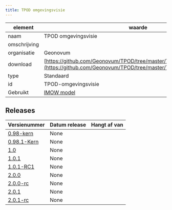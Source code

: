 ```yaml
---
title: TPOD omgevingsvisie
---
```


|element|waarde|
|-----|------|
| naam  |TPOD omgevingsvisie|
| omschrijving  ||
| organisatie  |Geonovum|
| download  | [https://github.com/Geonovum/TPOD/tree/master/TPOD%20Omgevingsvisie](https://github.com/Geonovum/TPOD/tree/master/TPOD%20Omgevingsvisie)|
| type  |Standaard|
| id  |TPOD-omgevingsvisie|
| Gebruikt|[IMOW model](https://geonovum.github.io/dso-configuratiemanagement/ci/Geonovum/IMOW)|

## Releases

|Versienummer|Datum release|Hangt af van
|-------|-------|-----|
| [0.98-kern](<https://github.com/Geonovum/TPOD/blob/master/TPOD Omgevingsvisie/TPOD Omgevingsvisie v0.98-kern.pdf>)|None||
| [0.98.1-Kern](<https://github.com/Geonovum/TPOD/blob/master/TPOD Omgevingsvisie/TPOD Omgevingsvisie v0.98.1-Kern.pdf>)|None||
| [1.0](<https://github.com/Geonovum/TPOD/blob/master/TPOD Omgevingsvisie/TPOD Omgevingsvisie v1.0.pdf>)|None||
| [1.0.1](<https://github.com/Geonovum/TPOD/blob/master/TPOD Omgevingsvisie/TPOD Omgevingsvisie v1.0.1.pdf>)|None||
| [1.0.1-RC1](<https://github.com/Geonovum/TPOD/blob/master/TPOD Omgevingsvisie/TPOD Omgevingsvisie v1.0.1-RC1.pdf>)|None||
| [2.0.0](<https://github.com/Geonovum/TPOD/blob/master/TPOD Omgevingsvisie/TPOD_Omgevingsvisie_v2.0.0.pdf>)|None||
| [2.0.0-rc](<https://github.com/Geonovum/TPOD/blob/master/TPOD Omgevingsvisie/TPOD_Omgevingsvisie_v2.0.0-rc.pdf>)|None||
| [2.0.1](<https://github.com/Geonovum/TPOD/blob/master/TPOD Omgevingsvisie/TPOD_omgevingsvisie_v2.0.1.pdf>)|None||
| [2.0.1-rc](<https://github.com/Geonovum/TPOD/blob/master/TPOD Omgevingsvisie/TPOD_Omgevingsvisie_v2.0.1-rc.pdf>)|None||

